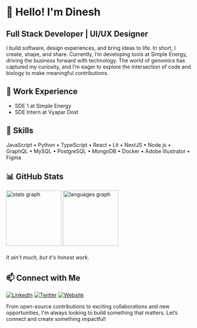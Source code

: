 # 👋 Hello! I'm Dinesh

## Full Stack Developer | UI/UX Designer

I build software, design experiences, and bring ideas to life. In short, I create, shape, and share. Currently, I’m developing tools at Simple Energy, driving the business forward with technology. The world of genomics has captured my curiosity, and I’m eager to explore the intersection of code and biology to make meaningful contributions.  



## 💼 Work Experience
- SDE 1 at Simple Energy  
- SDE Intern at Vyapar Dost  


## 🚀 Skills
JavaScript • Python • TypeScript • React • Lit • NextJS • Node.js • GraphQL • MySQL • PostgreSQL • MongoDB • Docker • Adobe Illustrator • Figma  


## 📊 GitHub Stats
<div align="left">
  <img src="https://github-readme-stats.vercel.app/api?username=heisdinesh&hide_title=false&hide_rank=false&show_icons=true&include_all_commits=true&count_private=true&disable_animations=false&theme=dracula&locale=en&hide_border=false&order=1" height="150" alt="stats graph"  />
  <img src="https://github-readme-stats.vercel.app/api/top-langs?username=heisdinesh&locale=en&hide_title=false&layout=compact&card_width=320&langs_count=5&theme=dracula&hide_border=false&order=2" height="150" alt="languages graph"  />
</div>

###### It ain't much, but it's honest work.

## 📫 Connect with Me  
[![LinkedIn](https://img.shields.io/badge/-LinkedIn-0A66C2?style=flat&logo=linkedin&logoColor=white)](https://www.linkedin.com/in/heisdinesh) 
[![Twitter](https://img.shields.io/badge/-Twitter-1DA1F2?style=flat&logo=twitter&logoColor=white)](https://twitter.com/heisdinesh) 
[![Website](https://img.shields.io/badge/-Portfolio-FF5722?style=flat&logo=google-chrome&logoColor=white)](https://portfoliov2-delta-ashen.vercel.app/)

From open-source contributions to exciting collaborations and new opportunities, I'm always looking to build something that matters. Let’s connect and create something impactful!
